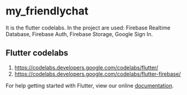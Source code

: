 # my_friendlychat

It is the flutter codelabs. In the project are used: Firebase Realtime Database, Firebase Auth, Firebase Storage,
Google Sign In.

## Flutter codelabs
1. https://codelabs.developers.google.com/codelabs/flutter/
2. https://codelabs.developers.google.com/codelabs/flutter-firebase/

For help getting started with Flutter, view our online
[documentation](https://flutter.io/).
